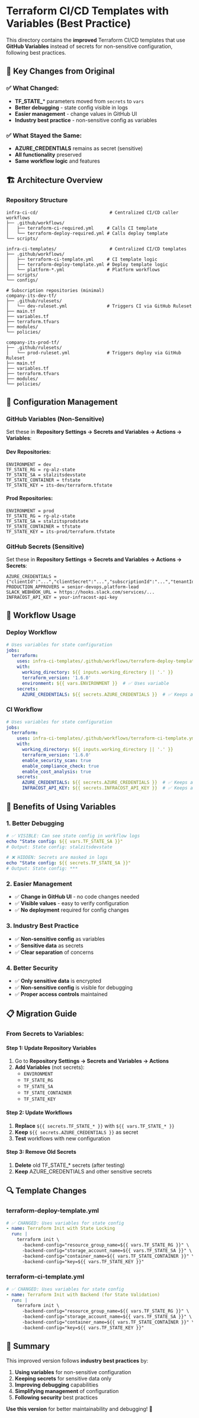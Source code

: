 # Terraform CI/CD Templates with Variables (Best Practice)

This directory contains the **improved** Terraform CI/CD templates that use **GitHub Variables** instead of secrets for non-sensitive configuration, following best practices.

## 🔄 **Key Changes from Original**

### **✅ What Changed:**
- **TF_STATE_*** parameters moved from `secrets` to `vars`
- **Better debugging** - state config visible in logs
- **Easier management** - change values in GitHub UI
- **Industry best practice** - non-sensitive config as variables

### **✅ What Stayed the Same:**
- **AZURE_CREDENTIALS** remains as secret (sensitive)
- **All functionality** preserved
- **Same workflow logic** and features

## 🏗️ **Architecture Overview**

### **Repository Structure**
```
infra-ci-cd/                           # Centralized CI/CD caller workflows
├── .github/workflows/
│   ├── terraform-ci-required.yml     # Calls CI template
│   └── terraform-deploy-required.yml # Calls deploy template
└── scripts/

infra-ci-templates/                    # Centralized CI/CD templates
├── .github/workflows/
│   ├── terraform-ci-template.yml     # CI template logic
│   ├── terraform-deploy-template.yml # Deploy template logic
│   └── platform-*.yml                # Platform workflows
├── scripts/
└── configs/

# Subscription repositories (minimal)
company-its-dev-tf/
├── .github/rulesets/
│   └── dev-ruleset.yml               # Triggers CI via GitHub Ruleset
├── main.tf
├── variables.tf
├── terraform.tfvars
├── modules/
└── policies/

company-its-prod-tf/
├── .github/rulesets/
│   └── prod-ruleset.yml              # Triggers deploy via GitHub Ruleset
├── main.tf
├── variables.tf
├── terraform.tfvars
├── modules/
└── policies/
```

## 🔧 **Configuration Management**

### **GitHub Variables (Non-Sensitive)**
Set these in **Repository Settings → Secrets and Variables → Actions → Variables**:

#### **Dev Repositories:**
```
ENVIRONMENT = dev
TF_STATE_RG = rg-alz-state
TF_STATE_SA = stalzitsdevstate
TF_STATE_CONTAINER = tfstate
TF_STATE_KEY = its-dev/terraform.tfstate
```

#### **Prod Repositories:**
```
ENVIRONMENT = prod
TF_STATE_RG = rg-alz-state
TF_STATE_SA = stalzitsprodstate
TF_STATE_CONTAINER = tfstate
TF_STATE_KEY = its-prod/terraform.tfstate
```

### **GitHub Secrets (Sensitive)**
Set these in **Repository Settings → Secrets and Variables → Actions → Secrets**:

```
AZURE_CREDENTIALS = {"clientId":"...","clientSecret":"...","subscriptionId":"...","tenantId":"..."}
PRODUCTION_APPROVERS = senior-devops,platform-lead
SLACK_WEBHOOK_URL = https://hooks.slack.com/services/...
INFRACOST_API_KEY = your-infracost-api-key
```

## 🚀 **Workflow Usage**

### **Deploy Workflow**
```yaml
# Uses variables for state configuration
jobs:
  terraform:
    uses: infra-ci-templates/.github/workflows/terraform-deploy-template.yml@main
    with:
      working_directory: ${{ inputs.working_directory || '.' }}
      terraform_version: '1.6.0'
      environment: ${{ vars.ENVIRONMENT }}  # ✅ Uses variable
    secrets:
      AZURE_CREDENTIALS: ${{ secrets.AZURE_CREDENTIALS }}  # ✅ Keeps as secret
```

### **CI Workflow**
```yaml
# Uses variables for state configuration
jobs:
  terraform:
    uses: infra-ci-templates/.github/workflows/terraform-ci-template.yml@main
    with:
      working_directory: ${{ inputs.working_directory || '.' }}
      terraform_version: '1.6.0'
      enable_security_scan: true
      enable_compliance_check: true
      enable_cost_analysis: true
    secrets:
      AZURE_CREDENTIALS: ${{ secrets.AZURE_CREDENTIALS }}  # ✅ Keeps as secret
      INFRACOST_API_KEY: ${{ secrets.INFRACOST_API_KEY }}  # ✅ Keeps as secret
```

## 🎯 **Benefits of Using Variables**

### **1. Better Debugging**
```yaml
# ✅ VISIBLE: Can see state config in workflow logs
echo "State config: ${{ vars.TF_STATE_SA }}"
# Output: State config: stalzitsdevstate
```

```yaml
# ❌ HIDDEN: Secrets are masked in logs
echo "State config: ${{ secrets.TF_STATE_SA }}"
# Output: State config: ***
```

### **2. Easier Management**
- ✅ **Change in GitHub UI** - no code changes needed
- ✅ **Visible values** - easy to verify configuration
- ✅ **No deployment** required for config changes

### **3. Industry Best Practice**
- ✅ **Non-sensitive config** as variables
- ✅ **Sensitive data** as secrets
- ✅ **Clear separation** of concerns

### **4. Better Security**
- ✅ **Only sensitive data** is encrypted
- ✅ **Non-sensitive config** is visible for debugging
- ✅ **Proper access controls** maintained

## 📋 **Migration Guide**

### **From Secrets to Variables:**

#### **Step 1: Update Repository Variables**
1. Go to **Repository Settings → Secrets and Variables → Actions**
2. **Add Variables** (not secrets):
   - `ENVIRONMENT`
   - `TF_STATE_RG`
   - `TF_STATE_SA`
   - `TF_STATE_CONTAINER`
   - `TF_STATE_KEY`

#### **Step 2: Update Workflows**
1. **Replace** `${{ secrets.TF_STATE_* }}` with `${{ vars.TF_STATE_* }}`
2. **Keep** `${{ secrets.AZURE_CREDENTIALS }}` as secret
3. **Test** workflows with new configuration

#### **Step 3: Remove Old Secrets**
1. **Delete** old TF_STATE_* secrets (after testing)
2. **Keep** AZURE_CREDENTIALS and other sensitive secrets

## 🔍 **Template Changes**

### **terraform-deploy-template.yml**
```yaml
# ✅ CHANGED: Uses variables for state config
- name: Terraform Init with State Locking
  run: |
    terraform init \
      -backend-config="resource_group_name=${{ vars.TF_STATE_RG }}" \
      -backend-config="storage_account_name=${{ vars.TF_STATE_SA }}" \
      -backend-config="container_name=${{ vars.TF_STATE_CONTAINER }}" \
      -backend-config="key=${{ vars.TF_STATE_KEY }}"
```

### **terraform-ci-template.yml**
```yaml
# ✅ CHANGED: Uses variables for state config
- name: Terraform Init with Backend (for State Validation)
  run: |
    terraform init \
      -backend-config="resource_group_name=${{ vars.TF_STATE_RG }}" \
      -backend-config="storage_account_name=${{ vars.TF_STATE_SA }}" \
      -backend-config="container_name=${{ vars.TF_STATE_CONTAINER }}" \
      -backend-config="key=${{ vars.TF_STATE_KEY }}"
```

## 🎉 **Summary**

This improved version follows **industry best practices** by:

1. **Using variables** for non-sensitive configuration
2. **Keeping secrets** for sensitive data only
3. **Improving debugging** capabilities
4. **Simplifying management** of configuration
5. **Following security** best practices

**Use this version** for better maintainability and debugging! 🎯
